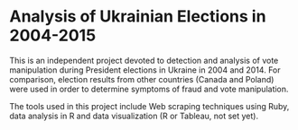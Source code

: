 # Analysis of Ukrainian Elections in 2004-2015 

This is an independent project devoted to detection and analysis of vote manipulation during President elections in Ukraine in 2004 and 2014. For comparison, election results from other countries (Canada and Poland) were used in order to determine symptoms of fraud 
and vote manipulation.

The tools used in this project include Web scraping techniques using Ruby, data analysis in R and data visualization (R or Tableau, not set yet).
